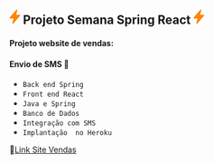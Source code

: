 ## ![DevSuperior logo](https://raw.githubusercontent.com/devsuperior/bds-assets/main/ds/devsuperior-logo-small.png) Projeto Semana Spring React ![DevSuperior logo](https://raw.githubusercontent.com/devsuperior/bds-assets/main/ds/devsuperior-logo-small.png)



#### Projeto website de vendas:

####  Envio de SMS :calling: 

- `Back end Spring` 
- `Front end React`
- `Java e Spring`
- `Banco de Dados`
- `Integração com SMS`
- `Implantação  no Heroku`



:link:[Link Site Vendas](https://dsmeta-eaemafe.netlify.app/)

